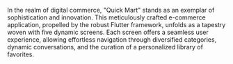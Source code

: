In the realm of digital commerce, "Quick Mart" stands as an exemplar of sophistication and innovation. This meticulously crafted e-commerce application, propelled by the robust Flutter framework, unfolds as a tapestry woven with five dynamic screens. Each screen offers a seamless user experience, allowing effortless navigation through diversified categories, dynamic conversations, and the curation of a personalized library of favorites.

